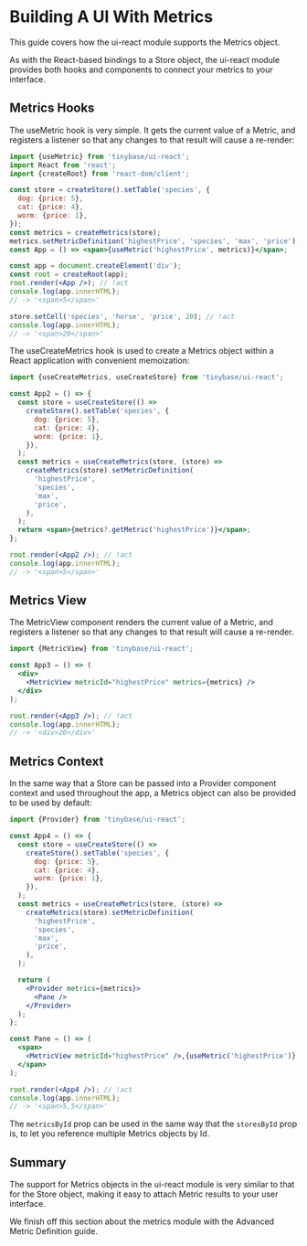 # Building A UI With Metrics

This guide covers how the ui-react module supports the Metrics object.

As with the React-based bindings to a Store object, the ui-react module provides
both hooks and components to connect your metrics to your interface.

## Metrics Hooks

The useMetric hook is very simple. It gets the current value of a Metric, and
registers a listener so that any changes to that result will cause a re-render:

```jsx
import {useMetric} from 'tinybase/ui-react';
import React from 'react';
import {createRoot} from 'react-dom/client';

const store = createStore().setTable('species', {
  dog: {price: 5},
  cat: {price: 4},
  worm: {price: 1},
});
const metrics = createMetrics(store);
metrics.setMetricDefinition('highestPrice', 'species', 'max', 'price');
const App = () => <span>{useMetric('highestPrice', metrics)}</span>;

const app = document.createElement('div');
const root = createRoot(app);
root.render(<App />); // !act
console.log(app.innerHTML);
// -> '<span>5</span>'

store.setCell('species', 'horse', 'price', 20); // !act
console.log(app.innerHTML);
// -> '<span>20</span>'
```

The useCreateMetrics hook is used to create a Metrics object within a React
application with convenient memoization:

```jsx
import {useCreateMetrics, useCreateStore} from 'tinybase/ui-react';

const App2 = () => {
  const store = useCreateStore(() =>
    createStore().setTable('species', {
      dog: {price: 5},
      cat: {price: 4},
      worm: {price: 1},
    }),
  );
  const metrics = useCreateMetrics(store, (store) =>
    createMetrics(store).setMetricDefinition(
      'highestPrice',
      'species',
      'max',
      'price',
    ),
  );
  return <span>{metrics?.getMetric('highestPrice')}</span>;
};

root.render(<App2 />); // !act
console.log(app.innerHTML);
// -> '<span>5</span>'
```

## Metrics View

The MetricView component renders the current value of a Metric, and registers a
listener so that any changes to that result will cause a re-render.

```jsx
import {MetricView} from 'tinybase/ui-react';

const App3 = () => (
  <div>
    <MetricView metricId="highestPrice" metrics={metrics} />
  </div>
);

root.render(<App3 />); // !act
console.log(app.innerHTML);
// -> '<div>20</div>'
```

## Metrics Context

In the same way that a Store can be passed into a Provider component context and
used throughout the app, a Metrics object can also be provided to be used by
default:

```jsx
import {Provider} from 'tinybase/ui-react';

const App4 = () => {
  const store = useCreateStore(() =>
    createStore().setTable('species', {
      dog: {price: 5},
      cat: {price: 4},
      worm: {price: 1},
    }),
  );
  const metrics = useCreateMetrics(store, (store) =>
    createMetrics(store).setMetricDefinition(
      'highestPrice',
      'species',
      'max',
      'price',
    ),
  );

  return (
    <Provider metrics={metrics}>
      <Pane />
    </Provider>
  );
};

const Pane = () => (
  <span>
    <MetricView metricId="highestPrice" />,{useMetric('highestPrice')}
  </span>
);

root.render(<App4 />); // !act
console.log(app.innerHTML);
// -> '<span>5,5</span>'
```

The `metricsById` prop can be used in the same way that the `storesById` prop
is, to let you reference multiple Metrics objects by Id.

## Summary

The support for Metrics objects in the ui-react module is very similar to that
for the Store object, making it easy to attach Metric results to your user
interface.

We finish off this section about the metrics module with the Advanced Metric
Definition guide.
